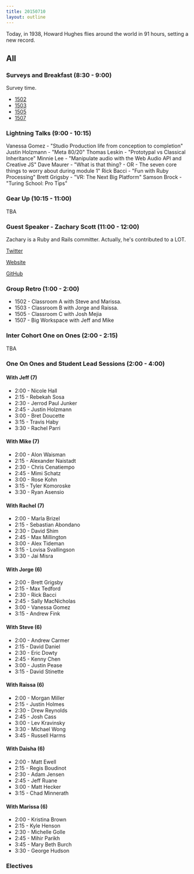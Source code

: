 ```yaml
---
title: 20150710
layout: outline
---
```


Today, in 1938, Howard Hughes flies around the world in 91 hours, setting a new record.

## All

### Surveys and Breakfast (8:30 - 9:00)

Survey time.

* [1502](https://docs.google.com/a/casimircreative.com/forms/d/13ui8bcnW41YGhZG8DeBJS9Rev3DEXc-5h91PAJaH5Qs/viewform)
* [1503](https://docs.google.com/a/casimircreative.com/forms/d/1CPCF2hZymARyeWu4I5S69KLtRVUc7skj_14KBFx_D50/viewform)
* [1505](https://docs.google.com/a/casimircreative.com/forms/d/1cRk2oBWE7upGwYIn2VvLUKCTxvxADOaMd_aWPXPKNJU/viewform)
* [1507](https://docs.google.com/a/casimircreative.com/forms/d/1MQuRLKFaMLyy9e0DoRyGhGJnUFd-3PLkcyj5erY3_5c/viewform)

### Lightning Talks (9:00 - 10:15)

Vanessa Gomez - "Studio Production life from conception to completion" 
Justin Holzmann - "Meta 80/20" 
Thomas Leskin - "Prototypal vs Classical Inheritance" 
Minnie Lee - "Manipulate audio with the Web Audio API and Creative JS" 
Dave Maurer - "What is that thing? - OR - The seven core things to worry about during module 1"
Rick Bacci - "Fun with Ruby Processing" 
Brett Grigsby - "VR: The Next Big Platform" 
Samson Brock - "Turing School: Pro Tips" 

### Gear Up (10:15 - 11:00)

TBA

### Guest Speaker - Zachary Scott (11:00 - 12:00)

Zachary is a Ruby and Rails committer. Actually, he's contributed to a LOT.

[Twitter](https://twitter.com/_zzak)

[Website](http://zzak.io/)

[GitHub](https://github.com/zzak)

### Group Retro (1:00 - 2:00)

* 1502 - Classroom A with Steve and Marissa.
* 1503 - Classroom B with Jorge and Raissa.
* 1505 - Classroom C with Josh Mejia
* 1507 - Big Workspace with Jeff and Mike

### Inter Cohort One on Ones (2:00 - 2:15)

TBA

### One On Ones and Student Lead Sessions (2:00 - 4:00) 

#### With Jeff (7)

* 2:00 - Nicole Hall
* 2:15 - Rebekah Sosa
* 2:30 - Jerrod Paul Junker
* 2:45 - Justin Holzmann
* 3:00 - Bret Doucette
* 3:15 - Travis Haby
* 3:30 - Rachel Parri

#### With Mike (7)

* 2:00 - Alon Waisman
* 2:15 - Alexander Naistadt
* 2:30 - Chris Cenatiempo
* 2:45 - Mimi Schatz
* 3:00 - Rose Kohn
* 3:15 - Tyler Komoroske
* 3:30 - Ryan Asensio

#### With Rachel (7)

* 2:00 - Marla Brizel
* 2:15 - Sebastian Abondano
* 2:30 - David Shim
* 2:45 - Max Millington
* 3:00 - Alex Tideman
* 3:15 - Lovisa Svallingson
* 3:30 - Jai Misra

#### With Jorge (6)
	
* 2:00 - Brett Grigsby
* 2:15 - Max Tedford
* 2:30 - Rick Bacci
* 2:45 - Sally MacNicholas
* 3:00 - Vanessa Gomez
* 3:15 - Andrew Fink

#### With Steve (6)

* 2:00 - Andrew Carmer
* 2:15 - David Daniel
* 2:30 - Eric Dowty
* 2:45 - Kenny Chen
* 3:00 - Justin Pease
* 3:15 - David Stinette 

#### With Raissa (6)

* 2:00 - Morgan Miller
* 2:15 - Justin Holmes
* 2:30 - Drew Reynolds
* 2:45 - Josh Cass
* 3:00 - Lev Kravinsky
* 3:30 - Michael Wong
* 3:45 - Russell Harms

#### With Daisha (6)

* 2:00 - Matt Ewell
* 2:15 - Regis Boudinot
* 2:30 - Adam Jensen
* 2:45 - Jeff Ruane
* 3:00 - Matt Hecker
* 3:15 - Chad Minnerath

#### With Marissa (6)
 
* 2:00 - Kristina Brown
* 2:15 - Kyle Henson
* 2:30 - Michelle Golle
* 2:45 - Mihir Parikh
* 3:45 - Mary Beth Burch 
* 3:30 - George Hudson

### Electives


